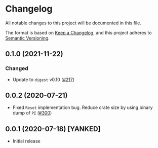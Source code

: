# Changelog

All notable changes to this project will be documented in this file.

The format is based on [Keep a Changelog](https://keepachangelog.com/en/1.0.0/),
and this project adheres to [Semantic Versioning](https://semver.org/spec/v2.0.0.html).

## 0.1.0 (2021-11-22)
### Changed
- Update to `digest` v0.10 ([#217])

[#217]: https://github.com/RustCrypto/hashes/pull/217

## 0.0.2 (2020-07-21)
- Fixed `Reset` implementation bug. Reduce crate size by using binary dump
of `PI` ([#300])

[#300]: https://github.com/RustCrypto/hashes/pull/300

## 0.0.1 (2020-07-18) [YANKED]
- Initial release

